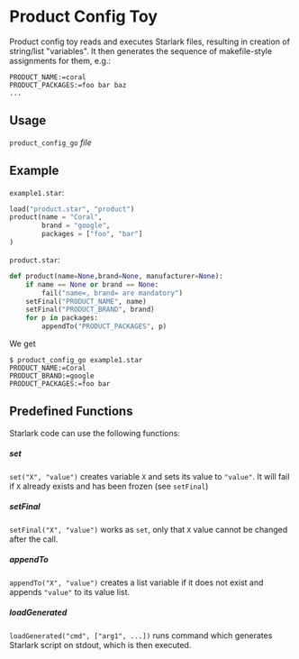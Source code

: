 # Product Config Toy

Product config toy reads and executes Starlark files, resulting in creation
of string/list "variables". It then generates the sequence of makefile-style
assignments for them, e.g.:
```
PRODUCT_NAME:=coral
PRODUCT_PACKAGES:=foo bar baz
...
```

## Usage
`product_config_go` *file*

## Example
`example1.star`:
```python
load("product.star", "product")
product(name = "Coral",
        brand = "google",
        packages = ["foo", "bar"]
)
```

`product.star`:
```python
def product(name=None,brand=None, manufacturer=None):
    if name == None or brand == None:
        fail("name=, brand= are mandatory")
    setFinal("PRODUCT_NAME", name)
    setFinal("PRODUCT_BRAND", brand)
    for p in packages:
        appendTo("PRODUCT_PACKAGES", p)
```

We get
```
$ product_config_go example1.star
PRODUCT_NAME:=Coral
PRODUCT_BRAND:=google
PRODUCT_PACKAGES:=foo bar
```


## Predefined Functions
Starlark code can use the following functions:

##### set

`set("X", "value")` creates variable `X` and sets its value to `"value"`. It will fail if
`X` already exists and has been frozen (see `setFinal`)

##### setFinal

`setFinal("X", "value")` works as `set`, only that `X` value cannot be changed after the call.

##### appendTo
`appendTo("X", "value")` creates a list variable if it does not exist and appends `"value"` to
 its value list.

##### loadGenerated

`loadGenerated("cmd", ["arg1", ...])` runs command which generates Starlark script on stdout, which
 is then executed.